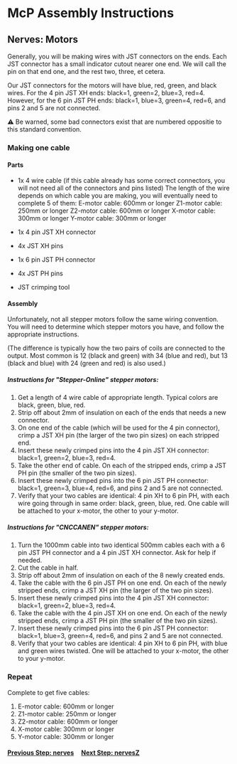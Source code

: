 # McP Assembly Instructions

## Nerves: Motors

Generally, you will be making wires with JST connectors on the ends.  Each JST connector has a small indicator cutout nearer one end.  We will call the pin on that end one, and the rest two, three, et cetera.  

Our JST connectors for the motors will have blue, red, green, and black wires.  For the 4 pin JST XH ends: black=1, green=2, blue=3, red=4.  However, for the 6 pin JST PH ends: black=1, blue=3, green=4, red=6, and pins 2 and 5 are not connected.

:warning: Be warned, some bad connectors exist that are numbered oppositie to this standard convention.


### Making one cable

#### Parts  

* 1x 4 wire cable (if this cable already has some correct connectors, you will not need all of the connectors and pins listed)
	The length of the wire depends on which cable you are making, you will eventually need to complete 5 of them:
	E-motor cable: 600mm or longer
	Z1-motor cable: 250mm or longer
	Z2-motor cable: 600mm or longer
	X-motor cable: 300mm or longer
	Y-motor cable: 300mm or longer
	
* 1x 4 pin JST XH connector
* 4x JST XH pins
* 1x 6 pin JST PH connector
* 4x JST PH pins
* JST crimping tool

#### Assembly

Unfortunately, not all stepper motors follow the same wiring convention.  You will need to determine which stepper motors you have, and follow the appropriate instructions.

(The difference is typically how the two pairs of coils are connected to the output.  Most common is 12 (black and green) with 34 (blue and red), but 13 (black and blue) with 24 (green and red) is also used.)

##### Instructions for "Stepper-Online" stepper motors:


1. Get a length of 4 wire cable of appropriate length.  Typical colors are black, green, blue, red.
1. Strip off about 2mm of insulation on each of the ends that needs a new connector.
1. On one end of the cable (which will be used for the 4 pin connector), crimp a JST XH pin (the larger of the two pin sizes) on each stripped end.
1. Insert these newly crimped pins into the 4 pin JST XH connector: black=1, green=2, blue=3, red=4.
1. Take the other end of cable.  On each of the stripped ends, crimp a JST PH pin (the smaller of the two pin sizes).
1. Insert these newly crimped pins into the 6 pin JST PH connector: black=1, green=3, blue=4, red=6, and pins 2 and 5 are not connected.
1. Verify that your two cables are identical: 4 pin XH to 6 pin PH, with each wire going through in same order: black, green, blue, red.  One cable will be attached to your x-motor, the other to your y-motor.

##### Instructions for "CNCCANEN" stepper motors:

1. Turn the 1000mm cable into two identical 500mm cables each with a 6 pin JST PH connector and a 4 pin JST XH connector.  Ask for help if needed.
1. Cut the cable in half.
1. Strip off about 2mm of insulation on each of the 8 newly created ends.
1. Take the cable with the 6 pin JST PH on one end.  On each of the newly stripped ends, crimp a JST XH pin (the larger of the two pin sizes).
1. Insert these newly crimped pins into the 4 pin JST XH connector: black=1, green=2, blue=3, red=4.
1. Take the cable with the 4 pin JST XH on one end.  On each of the newly stripped ends, crimp a JST PH pin (the smaller of the two pin sizes).
1. Insert these newly crimped pins into the 6 pin JST PH connector: black=1, blue=3, green=4, red=6, and pins 2 and 5 are not connected.
1. Verify that your two cables are identical: 4 pin XH to 6 pin PH, with blue and green wires twisted.  One will be attached to your x-motor, the other to your y-motor.

### Repeat

Complete to get five cables:
1. E-motor cable: 600mm or longer
1.	Z1-motor cable: 250mm or longer
1.	Z2-motor cable: 600mm or longer
1.	X-motor cable: 300mm or longer
1.	Y-motor cable: 300mm or longer
 


#### [Previous Step: nerves](nerves.md) &nbsp;&nbsp;&nbsp; [Next Step: nervesZ](nervesFans.md)


